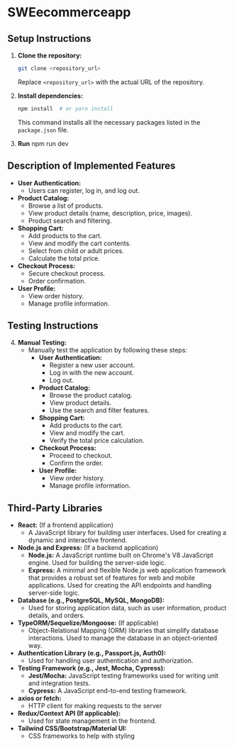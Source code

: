 # SWEecommerceapp

## Setup Instructions

1.  **Clone the repository:**
    ```bash
    git clone <repository_url>
    ```
    Replace `<repository_url>` with the actual URL of the repository.


3.  **Install dependencies:**
    ```bash
    npm install  # or yarn install
    ```
    This command installs all the necessary packages listed in the `package.json` file.

6.  **Run**
        npm run dev

    
## Description of Implemented Features

* **User Authentication:**
    * Users can register, log in, and log out.
* **Product Catalog:**
    * Browse a list of products.
    * View product details (name, description, price, images).
    * Product search and filtering.
* **Shopping Cart:**
    * Add products to the cart.
    * View and modify the cart contents.
    * Select from child or adult prices.
    * Calculate the total price.
* **Checkout Process:**
    * Secure checkout process.
    * Order confirmation.
* **User Profile:**
    * View order history.
    * Manage profile information.
      
## Testing Instructions

4.  **Manual Testing:**
    * Manually test the application by following these steps:
        * **User Authentication:**
            * Register a new user account.
            * Log in with the new account.
            * Log out.
        * **Product Catalog:**
            * Browse the product catalog.
            * View product details.
            * Use the search and filter features.
        * **Shopping Cart:**
            * Add products to the cart.
            * View and modify the cart.
            * Verify the total price calculation.
        * **Checkout Process:**
            * Proceed to checkout.
            * Confirm the order.
        * **User Profile:**
            * View order history.
            * Manage profile information.
       
## Third-Party Libraries

* **React:** (If a frontend application)
    * A JavaScript library for building user interfaces.  Used for creating a dynamic and interactive frontend.
* **Node.js and Express:** (If a backend application)
    * **Node.js:** A JavaScript runtime built on Chrome's V8 JavaScript engine.  Used for building the server-side logic.
    * **Express:** A minimal and flexible Node.js web application framework that provides a robust set of features for web and mobile applications.  Used for creating the API endpoints and handling server-side logic.
* **Database (e.g., PostgreSQL, MySQL, MongoDB):**
    * Used for storing application data, such as user information, product details, and orders.
* **TypeORM/Sequelize/Mongoose:** (If applicable)
    * Object-Relational Mapping (ORM) libraries that simplify database interactions.  Used to manage the database in an object-oriented way.
* **Authentication Library (e.g., Passport.js, Auth0):**
    * Used for handling user authentication and authorization.
* **Testing Framework (e.g., Jest, Mocha, Cypress):**
    * **Jest/Mocha:** JavaScript testing frameworks used for writing unit and integration tests.
    * **Cypress:** A JavaScript end-to-end testing framework.
* **axios or fetch:**
    * HTTP client for making requests to the server
* **Redux/Context API (If applicable):**
    * Used for state management in the frontend.
* **Tailwind CSS/Bootstrap/Material UI:**
     * CSS frameworks to help with styling

